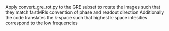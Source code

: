 Apply convert_gre_rot.py to the GRE subset to rotate the images such that they match fastMRIs convention of phase and readout direction
Additionally the code translates the k-space such that highest k-space intesities correspond to the low frequencies
